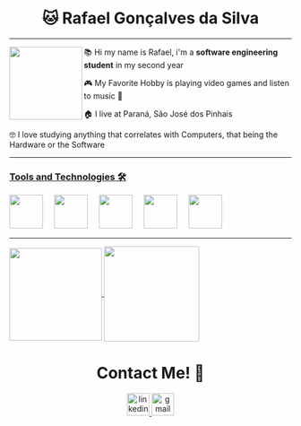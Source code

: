 <H1 align="center">🐱 Rafael Gonçalves da Silva </H1>
<hr>

<img align="left" width = "130" height = "130" src="https://github.com/user-attachments/assets/ba8f54f0-96bb-42ab-b56f-69ef63bb138f"/>
<p align="left">📚 Hi my name is Rafael, i'm a <b>software engineering student</b> in my second year</p>
<p align="left">🎮 My Favorite Hobby is playing video games and listen to music 🎵</p>
<p align="left">🏠 I live at Paraná, São José dos Pinhais</p>
<p align="left">🤓 I love studying anything that correlates with Computers, that being the Hardware or the Software</p>
<hr>

<h3 align="left"><u>Tools and Technologies 🛠</u></h3>

<div>
<img loading="lazy" src="https://cdn.jsdelivr.net/gh/devicons/devicon@latest/icons/c/c-original.svg" width="60" height="60"/> 
<img width="12" />
<img loading="lazy" src="https://cdn.jsdelivr.net/gh/devicons/devicon@latest/icons/python/python-original.svg" width="60" height="60"/> 
<img width="12" />  
<img loading="lazy" src="https://cdn.jsdelivr.net/gh/devicons/devicon@latest/icons/django/django-plain.svg" width="60" height="60"/>
<img width="12" />   
<img loading="lazy" src="https://cdn.jsdelivr.net/gh/devicons/devicon@latest/icons/mongodb/mongodb-original.svg" width="60" height="60"/>
<img width="12" />   
<img loading="lazy" src="https://cdn.jsdelivr.net/gh/devicons/devicon@latest/icons/mysql/mysql-original-wordmark.svg" width="60" height="60"/>
</div>
<hr>
   
<a href="https://github.com/empyzz/github-readme-stats">
  <img height=165 align="center" src="https://github-readme-stats.vercel.app/api/top-langs/?username=empyzz&layout=compact&langs_count=7&theme=dark" />
</a>
<a href="https://github.com/empyzz/convoychat">
  <img height=170 align="center" src="https://github-readme-stats.vercel.app/api?username=empyzz&show_icons=true&theme=dark&include_all_commits=true&count_private=true" />
</a>


<div align="center">
  <h1>Contact Me! 📱</h1>
  <a text-decoration = "none" href="https://www.linkedin.com/in/rafael-silva-07aa70268/" target="_blank">
    <img src="https://img.shields.io/static/v1?message=LinkedIn&logo=linkedin&label=&color=0077B5&logoColor=white&labelColor=&style=for-the-badge" height="40" alt="linkedin logo"  />
  </a>
  <a text-decoration = "none" href="mailto: rafaelsilvatf2@gmail.com" target="_blank">
    <img src="https://img.shields.io/badge/Gmail-D14836?style=for-the-badge&logo=gmail&logoColor=white" height="40" alt="gmail logo"  />
  </a>
</div>
